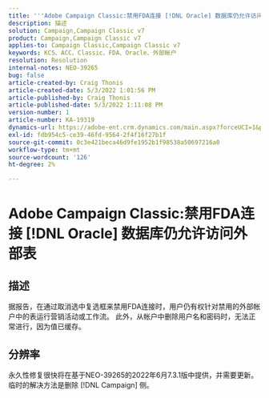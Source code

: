 ```yaml
---
title: '''Adobe Campaign Classic:禁用FDA连接 [!DNL Oracle] 数据库仍允许访问外部表'
description: 描述
solution: Campaign,Campaign Classic v7
product: Campaign,Campaign Classic v7
applies-to: Campaign Classic,Campaign Classic v7
keywords: KCS、ACC、Classic、FDA、Oracle、外部帐户
resolution: Resolution
internal-notes: NEO-39265
bug: false
article-created-by: Craig Thonis
article-created-date: 5/3/2022 1:01:56 PM
article-published-by: Craig Thonis
article-published-date: 5/3/2022 1:11:08 PM
version-number: 1
article-number: KA-19319
dynamics-url: https://adobe-ent.crm.dynamics.com/main.aspx?forceUCI=1&pagetype=entityrecord&etn=knowledgearticle&id=a9031e2f-e1ca-ec11-a7b5-6045bd00d995
exl-id: fdb954c5-ce39-46fd-9564-2f4f16f27b1f
source-git-commit: 0c3e421beca46d9fe1952b1f98538a50697216a0
workflow-type: tm+mt
source-wordcount: '126'
ht-degree: 2%

---
```


# Adobe Campaign Classic:禁用FDA连接 [!DNL Oracle] 数据库仍允许访问外部表

## 描述


据报告，在通过取消选中复选框来禁用FDA连接时，用户仍有权针对禁用的外部帐户中的表运行营销活动或工作流。 此外，从帐户中删除用户名和密码时，无法正常进行，因为值已缓存。






## 分辨率


永久性修复很快将在基于NEO-39265的2022年6月7.3.1版中提供，并需要更新。 临时的解决方法是删除 [!DNL Campaign] 侧。
